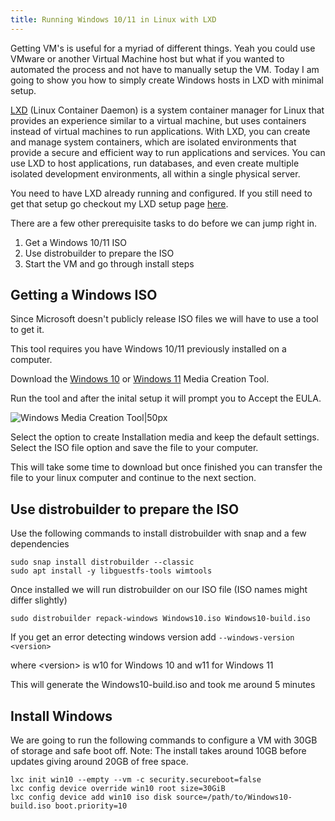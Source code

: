 ```yaml
---
title: Running Windows 10/11 in Linux with LXD
---
```


Getting VM's is useful for a myriad of different things. Yeah you could use VMware or another Virtual Machine host but what if you wanted to automated the process and not have to manually setup the VM. Today I am going to show you how to simply create Windows hosts in LXD with minimal setup.

[LXD](https://linuxcontainers.org/lxd/introduction/ "") (Linux Container Daemon) is a system container manager for Linux that provides an experience similar to a virtual machine, but uses containers instead of virtual machines to run applications. With LXD, you can create and manage system containers, which are isolated environments that provide a secure and efficient way to run applications and services. You can use LXD to host applications, run databases, and even create multiple isolated development environments, all within a single physical server.

You need to have LXD already running and configured. If you still need to get that setup go checkout my LXD setup page [here](http://localhost:3003/Setting-up-LXD "here").

There are a few other prerequisite tasks to do before we can jump right in.

1. Get a Windows 10/11 ISO
2. Use distrobuilder to prepare the ISO
3. Start the VM and go through install steps

## Getting a Windows ISO

Since Microsoft doesn't publicly release ISO files we will have to use a tool to get it.

This tool requires you have Windows 10/11 previously installed on a computer.

Download the [Windows 10](https://www.microsoft.com/en-us/software-download/windows10 "")
or [Windows 11](https://www.microsoft.com/en-us/software-download/windows11 "") Media Creation Tool.

Run the tool and after the inital setup it will prompt you to Accept the EULA.

![Windows Media Creation Tool|50px](/Win10MediaCreation.PNG "Select 'Create installation media' to create ISO")

Select the option to create Installation media and keep the default settings.
Select the ISO file option and save the file to your computer.

This will take some time to download but once finished you can transfer the file to your linux computer and continue to the next section.

## Use distrobuilder to prepare the ISO

Use the following commands to install distrobuilder with snap and a few dependencies

```
sudo snap install distrobuilder --classic
sudo apt install -y libguestfs-tools wimtools
```

Once installed we will run distrobuilder on our ISO file (ISO names might differ slightly)

```
sudo distrobuilder repack-windows Windows10.iso Windows10-build.iso
```

If you get an error detecting windows version add `--windows-version <version>`

where \<version> is w10 for Windows 10 and w11 for Windows 11

This will generate the Windows10-build.iso and took me around 5 minutes

## Install Windows

We are going to run the following commands to configure a VM with 30GB of storage and safe boot off.
Note: The install takes around 10GB before updates giving around 20GB of free space.

```
lxc init win10 --empty --vm -c security.secureboot=false
lxc config device override win10 root size=30GiB
lxc config device add win10 iso disk source=/path/to/Windows10-build.iso boot.priority=10
```
